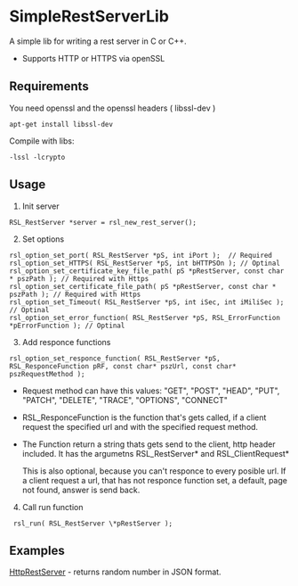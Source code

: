 # SimpleRestServerLib

A simple lib for writing a rest server in C or C++.

* Supports HTTP or HTTPS via openSSL 

## Requirements
You need openssl and the openssl headers ( libssl-dev )

    apt-get install libssl-dev
    
Compile with libs: 

    -lssl -lcrypto
    
## Usage 

1. Init server
```
RSL_RestServer *server = rsl_new_rest_server();
```
2. Set options
```
rsl_option_set_port( RSL_RestServer *pS, int iPort );  // Required 
rsl_option_set_HTTPS( RSL_RestServer *pS, int bHTTPSOn ); // Optinal
rsl_option_set_certificate_key_file_path( pS *pRestServer, const char * pszPath ); // Required with Https
rsl_option_set_certificate_file_path( pS *pRestServer, const char * pszPath ); // Required with Https
rsl_option_set_Timeout( RSL_RestServer *pS, int iSec, int iMiliSec ); // Optinal
rsl_option_set_error_function( RSL_RestServer *pS, RSL_ErrorFunction *pErrorFunction ); // Optinal
```    
3. Add responce functions
```
rsl_option_set_responce_function( RSL_RestServer *pS, RSL_ResponceFunction pRF, const char* pszUrl, const char* pszRequestMethod );
```
  * Request method can have this values: "GET", "POST", "HEAD", "PUT", "PATCH", "DELETE", "TRACE", "OPTIONS", "CONNECT"
  * RSL_ResponceFunction is the function that's gets called, if a client request the specified url and with the specified request method. 
  * The Function return a string thats gets send to the client, http header included. It has the argumetns RSL_RestServer* and RSL_ClientRequest* 
    
    This is also optional, because you can't responce to every posible url. If a client request a url, that has not responce function set, a default, page not found, answer is send back.
   
4.  Call run function
```
 rsl_run( RSL_RestServer \*pRestServer );
```
## Examples
[HttpRestServer](examples/ReturnRandNumberHttp.c#top) - returns random number in JSON format.

